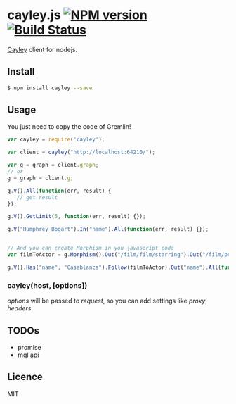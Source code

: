 # cayley.js [![NPM version](https://badge.fury.io/js/cayley.svg)](http://badge.fury.io/js/cayley) [![Build Status](https://travis-ci.org/villadora/cayley.js.svg?branch=master)](https://travis-ci.org/villadora/cayley.js)

[Cayley](http://github.com/google/cayley) client for nodejs.

## Install

```bash
$ npm install cayley --save
```

## Usage

You just need to copy the code of Gremlin!

```js
var cayley = require('cayley');

var client = cayley("http://localhost:64210/");

var g = graph = client.graph;
// or 
g = graph = client.g;

g.V().All(function(err, result) {
   // get result
});

g.V().GetLimit(5, function(err, result) {});

g.V("Humphrey Bogart").In("name").All(function(err, result) {});


// And you can create Morphism in you javascript code
var filmToActor = g.Morphism().Out("/film/film/starring").Out("/film/performance/actor");

g.V().Has("name", "Casablanca").Follow(filmToActor).Out("name").All(function(err, result) {});
```

### cayley(host, [options])

_options_ will be passed to _request_, so you can add settings like _proxy_, _headers_.


## TODOs

* promise
* mql api

## Licence

MIT
<!-- do not want to make nodeinit to complicated, you can edit this whenever you want. -->
